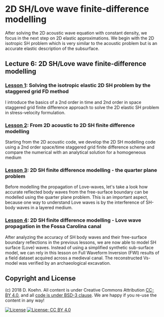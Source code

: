 # 2D SH/Love wave finite-difference modelling

After solving the 2D acoustic wave equation with constant density, we focus in the next step on 2D elastic approximations. We begin with the 2D isotropic SH problem which is very similar to the acoustic problem 
but is an accurate elastic description of the subsurface.

## Lecture 6: 2D SH/Love wave finite-difference modelling

### [Lesson 1](http://nbviewer.ipython.org/urls/github.com/daniel-koehn/Theory-of-seismic-waves-II/tree/master/06_2D_SH_Love_wave_modelling/1_2D_SH_FD_staggered.ipynb): Solving the isotropic elastic 2D SH problem by the staggered grid FD method

I introduce the basics of a 2nd order in time and 2nd order in space staggered grid finite difference approach to solve the 2D elastic SH problem in stress-velocity formulation.

### [Lesson 2](http://nbviewer.ipython.org/urls/github.com/daniel-koehn/Theory-of-seismic-waves-II/tree/master/06_2D_SH_Love_wave_modelling/2_From_2D_acoustic_to_SH_FD_modelling_final.ipynb): From 2D acoustic to 2D SH finite difference modelling

Starting from the 2D acoustic code, we develop the 2D SH modelling code using a 2nd order space/time staggered grid finite difference scheme and compare the numerical with an analytical solution for a homogeneous medium

### [Lesson 3](http://nbviewer.ipython.org/urls/github.com/daniel-koehn/Theory-of-seismic-waves-II/tree/master/06_2D_SH_Love_wave_modelling/3_2D_SH_FD_modelling_quarter_plane_problem.ipynb): 2D SH finite difference modelling - the quarter plane problem

Before modelling the propagation of Love-waves, let's take a look how accurate reflected body waves from the free-surface boundary can be modelled using the quarter plane problem. This is an important aspect, because one 
way to understand Love waves is by the interference of SH-body waves in a layered medium.

### [Lesson 4](http://nbviewer.ipython.org/urls/github.com/daniel-koehn/Theory-of-seismic-waves-II/tree/master/06_2D_SH_Love_wave_modelling/4_2D_SH_FD_modelling_Love_waves.ipynb): 2D SH finite difference modelling - Love wave propagation in the Fossa Carolina canal

After analyzing the accuracy of SH body waves and their free-surface boundary reflections in the previous lessons, we are now able to model SH surface (Love) waves. Instead of using a simplified synthetic sub-surface model, 
we can rely in this lesson on Full Waveform Inversion (FWI) results of a field dataset acquired across a medieval canal. The reconstructed Vs-model was verified by an archaeological excavation.

## Copyright and License

(c) 2018 D. Koehn. All content is under Creative Commons Attribution [CC-BY 4.0](https://creativecommons.org/licenses/by/4.0/legalcode.txt), and all [code is under BSD-3 clause](https://github.com/engineersCode/EngComp/blob/master/LICENSE). We are happy if you re-use the content in any way!

[![License](https://img.shields.io/badge/License-BSD%203--Clause-blue.svg)](https://opensource.org/licenses/BSD-3-Clause) [![License: CC BY 4.0](https://img.shields.io/badge/License-CC%20BY%204.0-lightgrey.svg)](https://creativecommons.org/licenses/by/4.0/)
